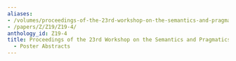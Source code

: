 ```yaml
---
aliases:
- /volumes/proceedings-of-the-23rd-workshop-on-the-semantics-and-pragmatics-of-dialogue-poster-abstracts/
- /papers/Z/Z19/Z19-4/
anthology_id: Z19-4
title: Proceedings of the 23rd Workshop on the Semantics and Pragmatics of Dialogue
  - Poster Abstracts
---
```

